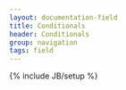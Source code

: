 ```yaml
---
layout: documentation-field
title: Conditionals
header: Conditionals
group: navigation
tags: field
---
```

{% include JB/setup %}


